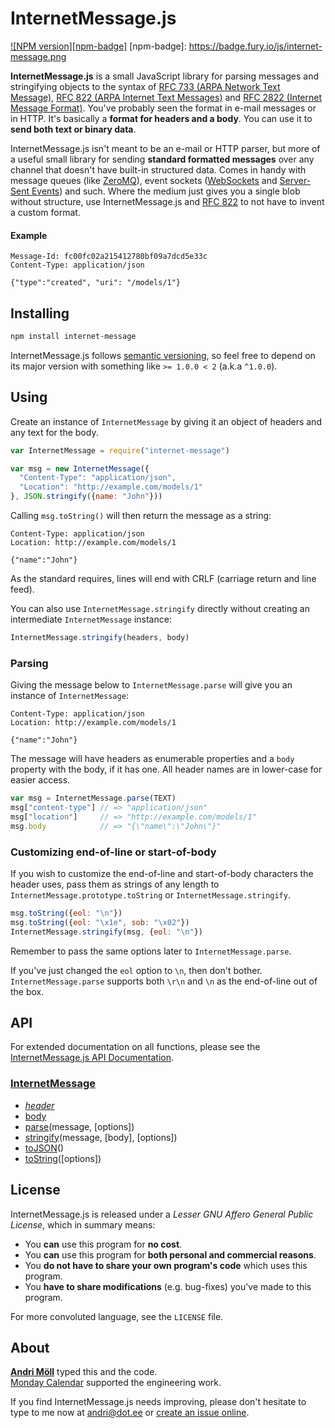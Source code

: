 InternetMessage.js
==================
[![NPM version][npm-badge]](http://badge.fury.io/js/internet-message)
[npm-badge]: https://badge.fury.io/js/internet-message.png

**InternetMessage.js** is a small JavaScript library for parsing messages and
stringifying objects to the syntax of [RFC 733 (ARPA Network Text
Message)][rfc733], [RFC 822 (ARPA Internet Text Messages)][rfc822] and [RFC 2822
(Internet Message Format)][rfc2822]. You've probably seen the format in e-mail
messages or in HTTP. It's basically a **format for headers and a body**. You can
use it to **send both text or binary data**.

InternetMessage.js isn't meant to be an e-mail or HTTP parser, but more of
a useful small library for sending **standard formatted messages** over any
channel that doesn't have built-in structured data. Comes in handy with message
queues (like [ZeroMQ][zeromq]), event sockets ([WebSockets][websockets] and
[Server-Sent Events][sse]) and such. Where the medium just gives you a single
blob without structure, use InternetMessage.js and [RFC 822][rfc822] to not have
to invent a custom format.

#### Example
```
Message-Id: fc00fc02a215412780bf09a7dcd5e33c
Content-Type: application/json

{"type":"created", "uri": "/models/1"}
```

[rfc733]: https://tools.ietf.org/html/rfc733
[rfc822]: https://tools.ietf.org/html/rfc822
[rfc2822]: https://tools.ietf.org/html/rfc2822
[zeromq]: http://zeromq.org/
[websockets]: https://tools.ietf.org/html/rfc6455
[sse]: http://dev.w3.org/html5/eventsource/


Installing
----------
```sh
npm install internet-message
```

InternetMessage.js follows [semantic versioning](http://semver.org/), so feel
free to depend on its major version with something like `>= 1.0.0 < 2`
(a.k.a `^1.0.0`).


Using
-----
Create an instance of `InternetMessage` by giving it an object of headers and
any text for the body.
```javascript
var InternetMessage = require("internet-message")

var msg = new InternetMessage({
  "Content-Type": "application/json",
  "Location": "http://example.com/models/1"
}, JSON.stringify({name: "John"}))
```

Calling `msg.toString()` will then return the message as a string:
```
Content-Type: application/json
Location: http://example.com/models/1

{"name":"John"}
```

As the standard requires, lines will end with CRLF (carriage return and line
feed).

You can also use `InternetMessage.stringify` directly without creating an
intermediate `InternetMessage` instance:
```javascript
InternetMessage.stringify(headers, body)
```

### Parsing
Giving the message below to `InternetMessage.parse` will give you an instance of
`InternetMessage`:
```
Content-Type: application/json
Location: http://example.com/models/1

{"name":"John"}
```

The message will have headers as enumerable properties and a `body` property
with the body, if it has one. All header names are in lower-case for easier
access.

```javascript
var msg = InternetMessage.parse(TEXT)
msg["content-type"] // => "application/json"
msg["location"]     // => "http://example.com/models/1"
msg.body            // => "{\"name\":\"John\"}"
```

### Customizing end-of-line or start-of-body
If you wish to customize the end-of-line and start-of-body characters the header
uses, pass them as strings of any length to `InternetMessage.prototype.toString`
or `InternetMessage.stringify`.
```javascript
msg.toString({eol: "\n"})
msg.toString({eol: "\x1e", sob: "\x02"})
InternetMessage.stringify(msg, {eol: "\n"})
```

Remember to pass the same options later to `InternetMessage.parse`.

If you've just changed the `eol` option to `\n`, then don't bother.
`InternetMessage.parse` supports both `\r\n` and `\n` as the end-of-line out of
the box.


API
---
For extended documentation on all functions, please see the [InternetMessage.js
API Documentation][api].

[api]: https://github.com/moll/js-internet-message/blob/master/doc/API.md

### [InternetMessage](https://github.com/moll/js-internet-message/blob/master/doc/API.md#InternetMessage)
- [_header_](https://github.com/moll/js-internet-message/blob/master/doc/API.md#internetMessage._header_)
- [body](https://github.com/moll/js-internet-message/blob/master/doc/API.md#internetMessage.body)
- [parse](https://github.com/moll/js-internet-message/blob/master/doc/API.md#InternetMessage.parse)(message, [options])
- [stringify](https://github.com/moll/js-internet-message/blob/master/doc/API.md#InternetMessage.stringify)(message, [body], [options])
- [toJSON](https://github.com/moll/js-internet-message/blob/master/doc/API.md#InternetMessage.prototype.toJSON)()
- [toString](https://github.com/moll/js-internet-message/blob/master/doc/API.md#InternetMessage.prototype.toString)([options])


License
-------
InternetMessage.js is released under a *Lesser GNU Affero General Public
License*, which in summary means:

- You **can** use this program for **no cost**.
- You **can** use this program for **both personal and commercial reasons**.
- You **do not have to share your own program's code** which uses this program.
- You **have to share modifications** (e.g. bug-fixes) you've made to this
  program.

For more convoluted language, see the `LICENSE` file.


About
-----
**[Andri Möll][moll]** typed this and the code.  
[Monday Calendar][monday] supported the engineering work.

If you find InternetMessage.js needs improving, please don't hesitate to type to
me now at [andri@dot.ee][email] or [create an issue online][issues].

[email]: mailto:andri@dot.ee
[issues]: https://github.com/moll/js-internet-message/issues
[moll]: http://themoll.com
[monday]: https://mondayapp.com
